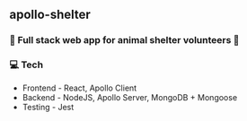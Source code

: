 ## apollo-shelter

### :koala: Full stack web app for animal shelter volunteers :dog:

### :computer: Tech

- Frontend - React, Apollo Client
- Backend - NodeJS, Apollo Server, MongoDB + Mongoose
- Testing - Jest
